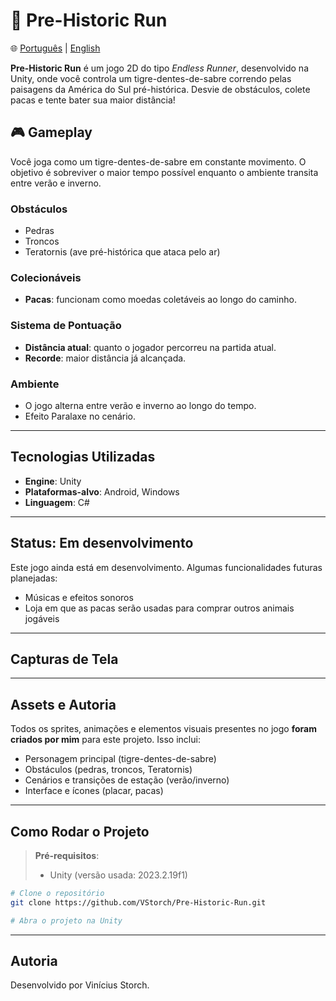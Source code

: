 # 🦴 Pre-Historic Run

🌐 [Português](README.pt.md) | [English](README.md)


**Pre-Historic Run** é um jogo 2D do tipo *Endless Runner*, desenvolvido na Unity, onde você controla um tigre-dentes-de-sabre correndo pelas paisagens da América do Sul pré-histórica. Desvie de obstáculos, colete pacas e tente bater sua maior distância!

## 🎮 Gameplay

Você joga como um tigre-dentes-de-sabre em constante movimento. O objetivo é sobreviver o maior tempo possível enquanto o ambiente transita entre verão e inverno.

### Obstáculos
- Pedras
- Troncos
- Teratornis (ave pré-histórica que ataca pelo ar)

### Colecionáveis
- **Pacas**: funcionam como moedas coletáveis ao longo do caminho.

### Sistema de Pontuação
- **Distância atual**: quanto o jogador percorreu na partida atual.
- **Recorde**: maior distância já alcançada.

### Ambiente
- O jogo alterna entre verão e inverno ao longo do tempo.
- Efeito Paralaxe no cenário.
---

## Tecnologias Utilizadas

- **Engine**: Unity
- **Plataformas-alvo**: Android, Windows
- **Linguagem**: C#

---

## Status: Em desenvolvimento

Este jogo ainda está em desenvolvimento. Algumas funcionalidades futuras planejadas:

- Músicas e efeitos sonoros
- Loja em que as pacas serão usadas para comprar outros animais jogáveis

---

## Capturas de Tela


---

## Assets e Autoria

Todos os sprites, animações e elementos visuais presentes no jogo **foram criados por mim** para este projeto. Isso inclui:

- Personagem principal (tigre-dentes-de-sabre)
- Obstáculos (pedras, troncos, Teratornis)
- Cenários e transições de estação (verão/inverno)
- Interface e ícones (placar, pacas)

---

## Como Rodar o Projeto

> **Pré-requisitos**:
> - Unity (versão usada: 2023.2.19f1)

```bash
# Clone o repositório
git clone https://github.com/VStorch/Pre-Historic-Run.git

# Abra o projeto na Unity

```

---

## Autoria

Desenvolvido por Vinícius Storch.